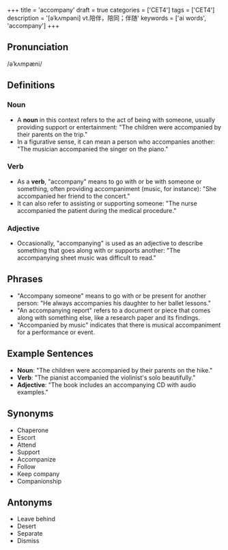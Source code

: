 +++
title = 'accompany'
draft = true
categories = ['CET4']
tags = ['CET4']
description = '[əˈkʌmpəni] vt.陪伴，陪同；伴随'
keywords = ['ai words', 'accompany']
+++

## Pronunciation
/əˈkʌmpæni/

## Definitions
### Noun
- A **noun** in this context refers to the act of being with someone, usually providing support or entertainment: "The children were accompanied by their parents on the trip."
- In a figurative sense, it can mean a person who accompanies another: "The musician accompanied the singer on the piano."

### Verb
- As a **verb**, "accompany" means to go with or be with someone or something, often providing accompaniment (music, for instance): "She accompanied her friend to the concert."
- It can also refer to assisting or supporting someone: "The nurse accompanied the patient during the medical procedure."

### Adjective
- Occasionally, "accompanying" is used as an adjective to describe something that goes along with or supports another: "The accompanying sheet music was difficult to read."

## Phrases
- "Accompany someone" means to go with or be present for another person: "He always accompanies his daughter to her ballet lessons."
- "An accompanying report" refers to a document or piece that comes along with something else, like a research paper and its findings.
- "Accompanied by music" indicates that there is musical accompaniment for a performance or event.

## Example Sentences
- **Noun**: "The children were accompanied by their parents on the hike."
- **Verb**: "The pianist accompanied the violinist's solo beautifully."
- **Adjective**: "The book includes an accompanying CD with audio examples."

## Synonyms
- Chaperone
- Escort
- Attend
- Support
- Accompanize
- Follow
- Keep company
- Companionship

## Antonyms
- Leave behind
- Desert
- Separate
- Dismiss

